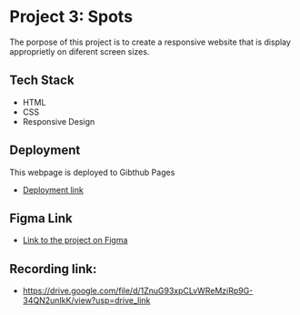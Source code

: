 # Project 3: Spots

The porpose of this project is to create a responsive website that is display approprietly on diferent screen sizes.

## Tech Stack

- HTML
- CSS
- Responsive Design
 
## Deployment

This webpage is deployed to Gibthub Pages

- [Deployment link](https://gtavarez.github.io/se_project_spots/)

## Figma Link

- [Link to the project on Figma](https://www.figma.com/file/BBNm2bC3lj8QQMHlnqRsga/Sprint-3-Project-%E2%80%94-Spots?type=design&node-id=2%3A60&mode=design&t=afgNFybdorZO6cQo-1)

## Recording link:

- https://drive.google.com/file/d/1ZnuG93xpCLvWReMziRp9G-34QN2unIkK/view?usp=drive_link

[def]: https://github.com/GTavarez/se_project_spots.git
